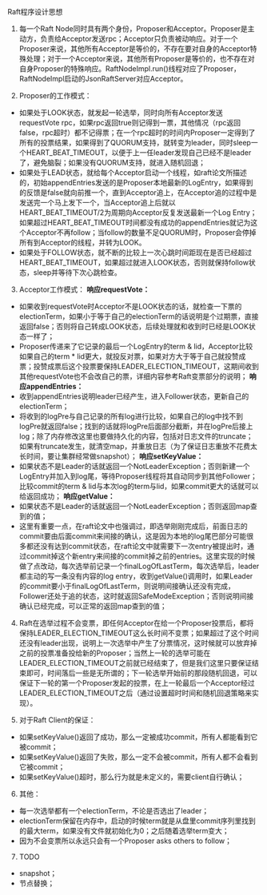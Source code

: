 Raft程序设计思想

1. 每一个Raft Node同时具有两个身份，Proposer和Acceptor。Proposer是主动方，负责给Acceptor发送rpc；Acceptor只负责被动响应。对于一个Proposer来说，其他所有Acceptor是等价的，不存在要对自身的Acceptor特殊处理；对于一个Acceptor来说，其他所有Proposer是等价的，也不存在对自身Proposer的特殊响应。RaftNodeImpl.run()线程对应了Proposer，RaftNodeImpl启动的JsonRaftServer对应Acceptor。

2. Proposer的工作模式：
* 如果处于LOOK状态，就发起一轮选举，同时向所有Acceptor发送requestVote rpc，如果rpc返回true则记得到一票，其他情况（rpc返回false，rpc超时）都不记得票；在一个rpc超时的时间内Proposer一定得到了所有的投票结果，如果得到了QUORUM支持，就转变为leader，同时sleep一个HEART_BEAT_TIMEOUT，以便于上一任leader发现自己已经不是leader了，避免脑裂；如果没有QUORUM支持，就进入随机回退；
* 如果处于LEAD状态，就给每个Acceptor启动一个线程，如raft论文所描述的，初始appendEntries发送的是Proposer本地最新的LogEntry，如果得到的反馈是false就向前推一个，直到Acceptor追上，在Acceptor追的过程中是发送完一个马上发下一个，当Acceptor追上后就以HEART_BEAT_TIMEOUT/2为周期向Acceptor反复发送最新一个Log Entry；如果超过HEART_BEAT_TIMEOUT时间都没有成功的appendEntries就记为这个Acceptor不再follow；当follow的数量不足QUORUM时，Proposer会停掉所有到Acceptor的线程，并转为LOOK。
* 如果处于FOLLOW状态，就不断的比较上一次心跳时间距现在是否已经超过HEART_BEAT_TIMEOUT，如果超过就进入LOOK状态，否则就保持follow状态，sleep并等待下次心跳检查。

3. Acceptor工作模式：
**响应requestVote：**
* 如果收到requestVote时Acceptor不是LOOK状态的话，就检查一下票的electionTerm，如果小于等于自己的electionTerm的话说明是个过期票，直接返回false；否则将自己转成LOOK状态，后续处理就和收到时已经是LOOK状态一样了；
* Proposer传递来了它记录的最后一个LogEntry的term & lid，Acceptor比较如果自己的term * lid更大，就投反对票，如果对方大于等于自己就投赞成票；投赞成票后这个投票要保持LEADER_ELECTION_TIMEOUT，这期间收到其他requestVote也不会改自己的票，详细内容参考Raft变票部分的说明； **响应appendEntries：**
* 收到appendEntries说明leader已经产生，进入Follower状态，更新自己的electionTerm；
* 将收到的logPre与自己记录的所有log进行比较，如果自己的log中找不到logPre就返回false；找到的话就将logPre后面部分截断，并在logPre后接上log；除了内存修改这里也要做持久化的内容，包括对日志文件的truncate；如果有truncate发生，就清空map，并重放日志（为了保证日志重放不花费太长时间，要让集群经常做snapshot）；
**响应setKeyValue：**
* 如果状态不是Leader的话就返回一个NotLeaderException；否则新建一个LogEntry并加入到log尾，等待Proposer线程将其自动同步到其他Follower；比较commit的term & lid与本次log的term与lid，如果commit更大的话就可以给返回成功；
**响应getValue：**
* 如果状态不是Leader的话就返回一个NotLeaderException；否则返回map查到的值；
* 这里有重要一点，在raft论文中也强调过，即选举刚刚完成后，前面日志的commit要由后面commit来间接的确认，这是因为本地的log尾巴部分可能很多都还没有达到commit状态，在raft论文中就需要下一次entry被提出时，通过commit掉这个新entry来间接的commit掉之前的entries。这里实现的时候做了点改动，每次选举前记录一个finalLogOfLastTerm，每次选举后，leader都主动的写一条没有内容的log entry，收到getValue()调用时，如果Leader的commit要小于finalLogOfLastTerm，则说明间接确认还没有完成，Follower还处于追的状态，这时就返回SafeModeException；否则说明间接确认已经完成，可以正常的返回map查到的值；

4. Raft在选举过程不会变票，即任何Acceptor在给一个Proposer投票后，都将保持LEADER_ELECTION_TIMEOUT这么长时间不变票；如果超过了这个时间还没有leader出现，说明上一次选举中产生了分票情况，这时候就可以放弃掉之前的投票准备投给新的Proposer；当然上一轮的选举可能在LEADER_ELECTION_TIMEOUT之前就已经结束了，但是我们这里只要保证结束即可，时间落后一些是无所谓的；下一轮选举开始前的那段随机回退，可以保证下一轮的第一个Proposer发起的投票，在上一轮最后一个Acceptor经过LEADER_ELECTION_TIMEOUT之后（通过设置超时时间和随机回退策略来实现）。

5. 对于Raft Client的保证：
* 如果setKeyValue()返回了成功，那么一定被成功commit，所有人都能看到它被commit；
* 如果setKeyValue()返回了失败，那么一定不会被commit，所有人都不会看到它被commit；
* 如果setKeyValue()超时，那么行为就是未定义的，需要client自行确认；

6. 其他：
* 每一次选举都有一个electionTerm，不论是否选出了leader；
* electionTerm保留在内存中，启动的时候term就是从盘里commit序列里找到的最大term，如果没有文件就初始化为0；之后随着选举term变大；
* 因为不会变票所以永远只会有一个Proposer asks others to follow；

7. TODO
* snapshot；
* 节点替换；
